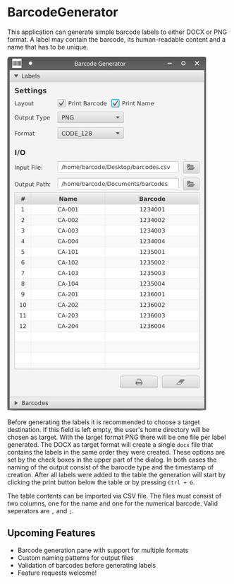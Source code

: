 # BarcodeGenerator

This application can generate simple barcode labels to either DOCX or PNG format.
A label may contain the barcode, its human-readable content and a name that has
to be unique.

![Alt text](docs/barcode_generator_main_view.png?raw=true "Title")

Before generating the labels it is recommended to choose a target destination. If
this field is left empty, the user's home directory will be chosen as target. With
the target format PNG there will be one file per label generated. The DOCX as target
format will create a single `docx` file that contains the labels in the same order
they were created. These options are set by the check boxes in the upper part of the 
dialog. In both cases the naming of the output consist of the barocde type and the 
timestamp of creation. After all labels were added to the table the generation will
start by clicking the print button below the table or by pressing `Ctrl + G`.

The table contents can be imported via CSV file. The files must consist of two 
columns, one for the name and one for the numerical barcode. Valid seperators are
`,` and `;`.

## Upcoming Features

- Barcode generation pane with support for multiple formats
- Custom naming patterns for output files
- Validation of barcodes before generating labels
- Feature requests welcome!
